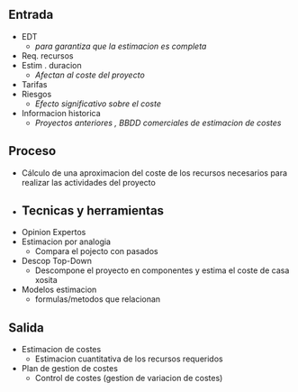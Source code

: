 ## Entrada
- EDT
	- *para garantiza que la estimacion es completa*
- Req. recursos
- Estim . duracion 
	- *Afectan al coste del proyecto*
- Tarifas
- Riesgos
	- *Efecto significativo sobre el coste*
- Informacion historica
	- *Proyectos anteriores , BBDD comerciales de estimacion de costes*
## Proceso
- Cálculo de una aproximacion del coste de los recursos necesarios para realizar las actividades del proyecto  
- ## Tecnicas y herramientas
- Opinion Expertos 
- Estimacion por analogia
	- Compara el pojecto con pasados
- Descop Top-Down 
	- Descompone el proyecto en componentes y estima el coste de casa xosita
- Modelos estimacion 
	- formulas/metodos que relacionan 
## Salida 
- Estimacion de costes 
	- Estimacion cuantitativa de los recursos requeridos 
- Plan de gestion de costes 
	- Control de costes (gestion de variacion de costes)